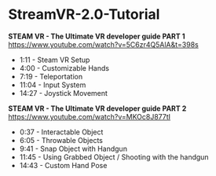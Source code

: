 # StreamVR-2.0-Tutorial  
**STEAM VR - The Ultimate VR developer guide PART 1**   
https://www.youtube.com/watch?v=5C6zr4Q5AlA&t=398s  
  
- 1:11 - Steam VR Setup 
- 4:00 - Customizable Hands 
- 7:19 - Teleportation  
- 11:04 - Input System  
- 14:27 - Joystick Movement 
  
**STEAM VR - The Ultimate VR developer guide PART 2**   
https://www.youtube.com/watch?v=MKOc8J877tI  
- 0:37 - Interactable Object  
- 6:05 - Throwable Objects  
- 9:41 - Snap Object with Handgun 
- 11:45 - Using Grabbed Object / Shooting with the handgun  
- 14:43 - Custom Hand Pose  
